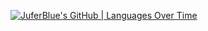 [![JuferBlue's GitHub | Languages Over Time](https://stats.quira.sh/JuferBlue/languages-over-time?theme=dark)](https://quira.sh?utm_source=widgets&utm_campaign=JuferBlue)
